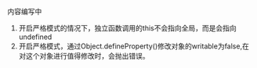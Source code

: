 <Badge type="warning">内容编写中</Badge>

1. 开启严格模式的情况下，独立函数调用的this不会指向全局，而是会指向undefined
2. 开启严格模式，通过Object.defineProperty()修改对象的writable为false,在对这个对象进行值得修改时，会抛出错误。